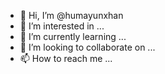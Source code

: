 - 👋 Hi, I’m @humayunxhan
- 👀 I’m interested in ...
- 🌱 I’m currently learning ...
- 💞️ I’m looking to collaborate on ...
- 📫 How to reach me ...

<!---
humayunxhan/humayunxhan is a ✨ special ✨ repository because its `README.md` (this file) appears on your GitHub profile.
You can click the Preview link to take a look at your changes.
--->
